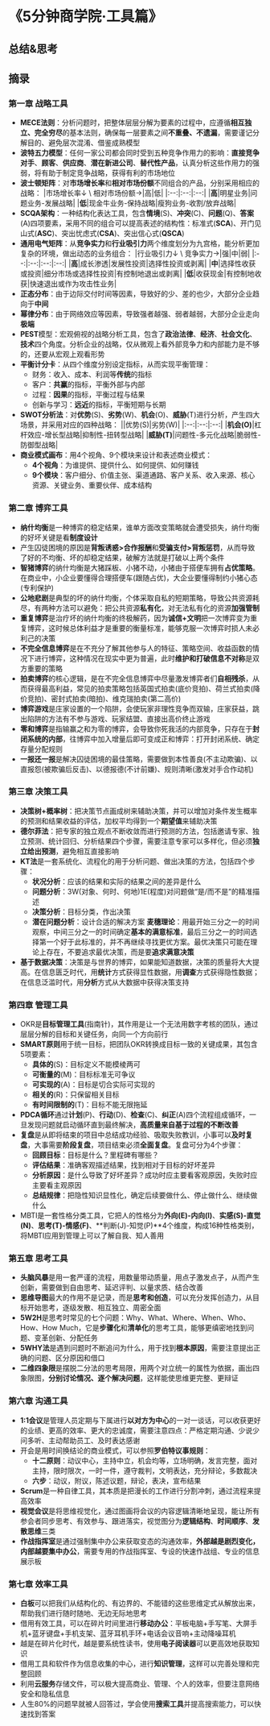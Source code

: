 # 《5分钟商学院·工具篇》

## 总结&思考

## 摘录

### 第一章 战略工具

- **MECE法则**：分析问题时，把整体层层分解为要素的过程中，应遵循**相互独立、完全穷尽**的基本法则，确保每一层要素之间**不重叠、不遗漏**，需要谨记分解目的、避免层次混淆、借鉴成熟模型
- **波特五力模型**：任何一家公司都会同时受到五种竞争作用力的影响：**直接竞争对手**、**顾客**、**供应商**、**潜在新进公司**、**替代性产品**，认真分析这些作用力的强弱，将有助于制定竞争战略，获得有利的市场地位
- **波士顿矩阵**：对**市场增长率**和**相对市场份额**不同组合的产品，分别采用相应的战略：
    |市场增长率↓ \ 相对市场份额→|高|低|
    |:--:|:--:|:--:|
    |**高**|明星业务|问题业务-发展战略|
    |**低**|现金牛业务-保持战略|瘦狗业务-收割/放弃战略|
- **SCQA架构**：一种结构化表达工具，包含**情境**(S)、**冲突**(C)、**问题**(Q)、**答案**(A)四项要素，采用不同的组合可以提高表述的结构性：标准式(**SCA**)、开门见山式(**ASC**)、突出忧虑式(**CSA**)、突出信心式(**QSCA**)
- **通用电气矩阵**：从**竞争实力**和**行业吸引力**两个维度划分为九宫格，能分析更加复杂的环境，做出动态的业务组合：
    |行业吸引力↓ \ 竞争实力→|强|中|弱|
    |:--:|:--:|:--:|:--:|
    |**高**|成长渗透|发展性投资|选择性投资或剥离|
    |**中**|选择性收获或投资|细分市场或选择性投资|有控制地退出或剥离|
    |**低**|收获现金|有控制地收获|快速退出或作为攻击性业务|
- **正态分布**：由于边际交付时间等因素，导致好的少、差的也少，大部分企业趋向于**中间**
- **幂律分布**：由于网络效应等因素，导致强者越强、弱者越弱，大部分企业走向**极端**
- **PEST**模型：宏观俯视的战略分析工具，包含了**政治法律**、**经济**、**社会文化**、**技术**四个角度。分析企业的战略，仅从微观上看外部竞争力和内部能力是不够的，还要从宏观上观看形势
- **平衡计分卡**：从四个维度分别设定指标，从而实现平衡管理：
    - 财务：收入、成本、利润等**传统**的指标
    - 客户：**共赢**的指标，平衡外部与内部
    - 过程：**因果**的指标，平衡过程与结果
    - 创新与学习：**远近**的指标，平衡短期与长期
- **SWOT分析法**：对**优势**(S)、**劣势**(W)、**机会**(O)、**威胁**(T)进行分析，产生四大场景，并采用对应的四种战略：
    ||优势(S)|劣势(W)|
    |:--:|:--:|:--:|
    |**机会(O)**|杠杆效应-增长型战略|抑制性-扭转型战略|
    |**威胁(T)**|问题性-多元化战略|脆弱性-防御型战略|
- **商业模式画布**：用4个视角、9个模块来设计和表述商业模式：
    - **4个视角**：为谁提供、提供什么、如何提供、如何赚钱
    - **9个模块**：客户细分、价值主张、渠道通路、客户关系、收入来源、核心资源、关键业务、重要伙伴、成本结构

### 第二章 博弈工具

- **纳什均衡**是一种博弈的稳定结果，谁单方面改变策略就会遭受损失，纳什均衡的好坏关键是看**制度设计**
- 产生囚徒困境的原因是**背叛诱惑>合作报酬**和**受骗支付>背叛惩罚**，从而导致了好的不均衡、坏的却稳定结果，破解方法就是打破以上两个条件
- **智猪博弈**的纳什均衡是大猪踩板、小猪不动，小猪由于搭便车拥有**占优策略**。在商业中，小企业要懂得合理搭便车(跟随占优)，大企业要懂得制约小猪心态(专利保护)
- **公地悲剧**是典型的坏的纳什均衡，个体采取自私的短期策略，导致公共资源耗尽，有两种方法可以避免：把公共资源**私有化**，对无法私有化的资源**加强管制**
- **重复博弈**是治疗坏的纳什均衡的终极解药，因为**诚信+文明**把一次博弈变为重复博弈，这时候总体利益才是重要的衡量标准，能够克服一次博弈时损人未必利己的决策
- **不完全信息博弈**是在不充分了解其他参与人的特征、策略空间、收益函数的情况下进行博弈，这种情况在现实中更为普遍，此时**维护和打破信息不对称**是双方重要的策略
- **拍卖博弈**的核心逻辑，是在不完全信息博弈中尽量激发博弈者们**自相残杀**，从而获得最高利益，常见的拍卖策略包括英国式拍卖(底价竞拍)、荷兰式拍卖(降价竞拍)、密封式拍卖(暗拍)、维克瑞拍卖(第二高价)
- **博弈游戏**是庄家设置的一个陷阱，会使玩家非理性竞争而双输，庄家获益，跳出陷阱的方法有不参与游戏、玩家结盟、直接出高价终止游戏
- **零和博弈**是指输赢之和为零的博弈，会导致你死我活的内部竞争，只存在于**封闭系统的内部**，往博弈中加入增量后即可变成正和博弈：打开封闭系统、确定存量分配规则
- **一报还一报**是解决囚徒困境的最佳策略，需要做到本性善良(不主动欺骗)、以直报怨(被欺骗后反击)、以德报德(不计前嫌)、规则清晰(激发对手合作动机)

### 第三章 决策工具

- **决策树+概率树**：把决策节点画成树来辅助决策，并可以增加对条件发生概率的预测和结果收益的评估，加权平均得到一个**期望值**来辅助决策
- **德尔菲法**：把专家的独立观点不断收敛而进行预测的方法，包括邀请专家、独立预测、统计回归、分析结果四个步骤，需要注意专家可以多样化，但必须**独立给出预测**，避免相互直接影响
- **KT法**是一套系统化、流程化的用于分析问题、做出决策的方法，包括四个步骤：
    - **状况分析**：应该的结果和实际的结果之间的差异是什么
    - **问题分析**：3W(对象、何时、何地)1E(程度)对问题做“是/而不是”的精准描述
    - **决策分析**：目标分类，作出决策
    - **潜在问题分析**：设计合适的解决方案
**麦穗理论**：用最开始三分之一的时间观察，中间三分之一的时间确定**基本的满意标准**，最后三分之一的时间选择第一个好于此标准的，并不再继续寻找更优方案。最优决策只可能在理论上存在，不要追求最优决策，而是要**追求满意决策**
- **基于数据决策**：决策是与世界的博弈，如果能知道数据，决策的质量将大大提高。在信息匮乏时代，用**统计**方式获得显性数据，用**调查**方式获得隐性数据；在信息泛滥时代，用**分析**方式从大数据中获得决策支持

### 第四章 管理工具

- OKR是**目标管理工具**(指南针)，其作用是让一个无法用数字考核的团队，通过层层分解的目标和关键任务，向同一个方向前行
- **SMART原则**用于统一目标，把团队OKR转换成目标一致的关键成果，其包含5项要素：
    - **具体的**(S)：目标定义不能模棱两可
    - **可衡量的**(M)：目标标准无可争议
    - **可实现的**(A)：目标是切合实际可实现的
    - **相关的**(R)：只保留相关目标
    - **有时间限制的**(T)：目标不能无限拖延
- **PDCA循环**通过**计划**(P)、**行动**(D)、**检查**(C)、**纠正**(A)四个流程组成循环，一旦发现问题就启动循环直到最终解决，**高质量来自基于过程的不断改善**
- **复盘**是从即将结束的项目中总结成功经验、吸取失败教训，小事可以**及时复盘**，大事需要**阶段复盘**，项目结束必须**全面复盘**。复盘可分为4个步骤：
    - **回顾目标**：目标是什么？里程碑有哪些？
    - **评估结果**：准确客观描述结果，找到相对于目标的好坏差异
    - **分析原因**：是什么导致了好坏差异？成功时应主要看客观原因，失败时应主要看主观原因
    - **总结规律**：把隐性知识显性化，确定后续要做什么、停止做什么、继续做什么
- MBTI是一套性格分类工具，它把人的性格分为**外向(E)-内向(I)**、**实感(S)-直觉(N)**、**思考(T)-情感(F)**、**判断(J)-知觉(P)**4个维度，构成16种性格类别，将MBTI应用到管理上可以了解自我、知人善用

### 第五章 思考工具

- **头脑风暴**是用一套严谨的流程，用数量带动质量，用点子激发点子，从而产生创新，需要做到自由思考、延迟评判、以量求质、结合改善
- **思维导图**最大的作用不是记录，而是**思考和创造**，可以充分发挥创造力，从目标开始思考，逐级发散、相互独立、周密全面
- **5W2H**是思考时常见的七个问题：Why、What、Where、When、Who、How、How Much，它是**步骤化**和**清单化**的思考工具，能够更缜密地找到问题、变革创新、分配任务
- **5WHY法**是遇到问题时不断追问为什么，用于找到**根本原因**，需要注意提出正确的问题、区分原因和借口
- **二维四象限**是摆脱二分法的思考局限，用两个对立统一的属性为依据，画出四象限图，**分别讨论情况、逐个解决问题**，这样能使思维更完整、更辩证

### 第六章 沟通工具

- **1:1会议**是管理人员定期与下属进行**以对方为中心**的一对一谈话，可以收获更好的业绩、更高的效率、更大的忠诚度，需要注意四点：严格定期沟通、少说少问多听、主动帮助员工、及时表达感谢
- 开会是用时间换结论的商业模式，可以参照**罗伯特议事规则**：
    - **十二原则**：动议中心，主持中立，机会均等，立场明确，发言完整，面对主持，限时限次，一时一件，遵守裁判，文明表达，充分辩论，多数裁决
    - **六步**：动议，附议，陈述议题，辩论，表决，宣布结果
- **Scrum**是一种自律工具，其本质是把漫长的工作进行分割冲刺，通过流程来提高效率
- **视觉会议**是将思维视觉化，通过图画将会议的内容逻辑清晰地呈现，能让所有参会者同步思考、有效参与、跟进落实，视觉图分为**逻辑结构**、**时间顺序**、**发散思维**三类
- **作战指挥室**是通过强制集中办公来获取变态的沟通效率，**外部越是剧烈变化，内部越要集中办公**，需要专用的作战指挥室、专设的快速作战组、专业的信息展示板

### 第七章 效率工具

- **白板**可以把我们从结构化的、有边界的、不能错的这些思维定式从解放出来，帮助我们进行随时随地、无边无际地思考
- 借用有效工具，可以在碎片时间里进行**移动办公**：平板电脑+手写笔、大屏手机+蓝牙键盘+手机支架、蓝牙耳机手环+电话会议音响+主动降噪耳机
- 越是在碎片化时代，越是要系统性读书，使用**电子阅读器**可以更高效地获取知识
- 借用工具和软件作为信息收集的中心，进行**知识管理**，这样可以完善处理和完整回顾
- 利用**云服务**存储文件，可以极大提高商业、管理、个人的效率，但要注意网络安全和隐私信息
- 人生80%的问题早就被人回答过，学会使用**搜索工具**并提高搜索能力，可以快速找到答案